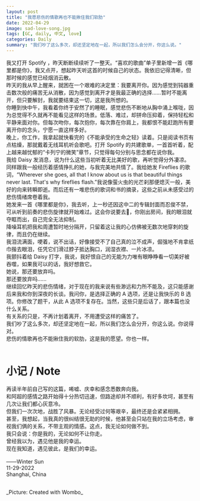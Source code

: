 ```yaml
---
layout: post
title: "我愿悲伤的情歌再也不能揪住我们软肋"
date: 2022-04-29
image: sad-love-song.jpg
tags: [GC, daily, 中文, love]
categories: Daily
summary: "我们吵了这么多次，却还坚定地在一起，所以我们怎么会分开，你这么说。"
---
```

我又打开 Spotify ，昨天断断续续听了一整天。“喜欢的歌曲”单子里新增一首《哪里都是你》，我又点开，想起昨天听这首的时候自己的状态。我依旧记得清晰，但那时候的感觉已经烟消云散。    
昨天的我从早上醒来，就困在一个艰难的决定里：我要离开你。因为感觉到钝器重击数次般的痛苦无从消散，因为感觉到离开才是我最正确的选择……暂时不能离开，但只要解封，我就要结束这一切，这是我所想的。    
你睡到快中午，我看着你终于安然了的睡眠，感觉悲伤不断地从胸中涌上喉咙，因为总觉得不久就再不能看见这样的场景。低落、难过，却拼命压抑着，保持轻松和平静来面对你。但每次吻你，每次抱你，每次靠在你肩上，我都恨不能赶跑所有要离开你的念头，宁愿一直这样多好。    
晚上，你工作，我拿起就快看完的《不能承受的生命之轻》读着。只是阅读书页有点枯燥，那就戴着无线耳机听会歌吧。打开 Spotify 的共建歌单，一首首听着，配上越来越忧郁的“卡列宁的微笑”章节，只觉得每句分别与思念都在说你我。    
我给 Daisy 发消息，说为什么这些当初听着无比美好的歌，再听觉得分外凄凉。同样跟我一般经历着感情挣扎的她，与我完美地共情了。我给她发 Fireflies 的歌词，“Wherever she goes, all that I know about us is that beautiful things never last. That's why fireflies flash.”我说像萤火虫的光芒刹那便熄灭一般，美好的向来转瞬即逝。而后还有一堆悲伤的歌词和书的摘录，这些之前从未感受过的悲伤情绪席卷着我。    
她发来一首《哪里都是你》，我去听，上一秒还因这中二的专辑封面而忍俊不禁，可从听到前奏的悲伤旋律就开始难过。这会你说要去🚾，你刚出房间，我的眼泪就夺眶而出，自己完全无法抑制。    
降噪耳机把我和周遭暂时地分隔开，只留着这让我的心仿佛被无数次地穿刺的旋律，而且仍在继续。    
我泪流满面，哽着，说不出话，好像接受不了自己真的泣不成声，倔强地不肯拿纸巾揩去眼泪，任凭它们滑过脖子抵达胸口，润湿衣襟、一片冰凉。    
我颤抖着给 Daisy 打字，我说，我好恨自己的无能为力唯有眼睁睁看一切美好被吞噬，如果我可以的话，我好想救它。    
她说，那还要放弃吗。    
那还要放弃吗……    
继续回忆昨天的悲伤情绪，对于现在的我来说有些渺远和力所不能及，这只能感谢后来我和你到深夜的长谈。我问你，是选择正确的 A 选项，还是让我快乐的 B 选项。你修改了题干，从此 A 选项不复存在。当然，这些只是后话了，跟本篇也没什么关系。    
有关系的只是，不再计划着离开，不用遭受这样的痛苦了。    
我们吵了这么多次，却还坚定地在一起，所以我们怎么会分开，你这么说。你说得对。    
悲伤的情歌再也不能揪住我的软肋，这是我的愿望。你也一样。    
<br/>
# 小记 / Note
再读半年前自己写的这篇，唏嘘、庆幸和感念悉数奔向我。    
和阿超的感情之路开始得十分热切迅速，但路途却并不顺利，有好多坎坷，甚至有几次让我们都心灰意冷。    
但我们一次次地，战胜了风暴。无论经受过何等艰辛，最终还是会紧紧相拥。    
甚至，我想起，当我真的很纠结很无助的时候，他甚至会只站在我的立场考虑，审视我们俩的关系，不带主观的情感。这点，我无论如何做不到。    
我只会说：你是我的，无论如何不让你走。    
曾经我以为，遇见他是我的幸运。    
现在我知道，遇见彼此，是我们的幸运。    
<br/>
——Winter Sun    
11-29-2022    
Shanghai, China

<br/>
_Picture: Created with Wombo_